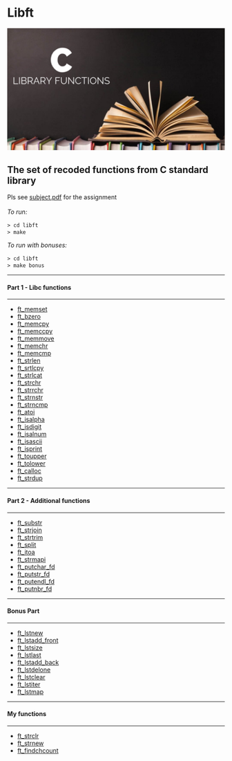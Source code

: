 # Libft 
<img src="library.png" alt="library"/><br/>

## The set of recoded functions from C standard library

Pls see <a href="./subject.pdf">subject.pdf</a> for the assignment<br/><br/>
*To run:*
```
> cd libft
> make
```
*To run with bonuses:*
```
> cd libft
> make bonus
```

------------
#### Part 1 - Libc functions 
------------

* <a href="./libft/ft_memset.c">ft_memset</a></br>
* <a href="./libft/ft_bzero.c">ft_bzero</a></br>
* <a href="./libft/ft_memcpy.c">ft_memcpy</a></br>
* <a href="./libft/ft_memccpy.c">ft_memccpy</a></br>
* <a href="./libft/ft_memmove.c">ft_memmove</a></br>
* <a href="./libft/ft_memchr.c">ft_memchr</a></br>
* <a href="./libft/ft_memcmp.c">ft_memcmp</a></br>
* <a href="./libft/ft_strlen.c">ft_strlen</a></br>
* <a href="./libft/ft_srtlcpy.c">ft_srtlcpy</a></br>
* <a href="./libft/ft_strlcat.c">ft_strlcat</a></br>
* <a href="./libft/ft_strchr.c">ft_strchr</a></br>
* <a href="./libft/ft_strrchr.c">ft_strrchr</a></br>
* <a href="./libft/ft_strnstr.c">ft_strnstr</a></br>
* <a href="./libft/ft_strncmp.c">ft_strncmp</a></br>
* <a href="./libft/ft_atoi.c">ft_atoi</a></br>
* <a href="./libft/ft_isalpha.c">ft_isalpha</a></br>
* <a href="./libft/ft_isdigit.c">ft_isdigit</a></br>
* <a href="./libft/ft_isalnum.c">ft_isalnum</a></br>
* <a href="./libft/ft_isascii.c">ft_isascii</a></br>
* <a href="./libft/ft_isprint.c">ft_isprint</a></br>
* <a href="./libft/ft_toupper.c">ft_toupper</a></br>
* <a href="./libft/ft_tolower.c">ft_tolower</a></br>
* <a href="./libft/ft_calloc.c">ft_calloc</a></br>
* <a href="./libft/ft_strdup.c">ft_strdup</a></br>

------------
#### Part 2 - Additional functions
------------

* <a href="./libft/ft_substr.c">ft_substr</a></br>
* <a href="./libft/ft_strjoin.c">ft_strjoin</a></br>
* <a href="./libft/ft_strtrim.c">ft_strtrim</a></br>
* <a href="./libft/ft_split.c">ft_split</a></br>
* <a href="./libft/ft_itoa.c">ft_itoa</a></br>
* <a href="./libft/ft_strmapi.c">ft_strmapi</a></br>
* <a href="./libft/ft_putchar_fd.c">ft_putchar_fd</a></br>
* <a href="./libft/ft_putstr_fd.c">ft_putstr_fd</a></br>
* <a href="./libft/ft_putendl_fd.c">ft_putendl_fd</a></br>
* <a href="./libft/ft_putnbr_fd.c">ft_putnbr_fd</a></br>

------------
#### Bonus Part
------------

* <a href="./libft/ft_lstnew.c">ft_lstnew</a></br>
* <a href="./libft/ft_lstadd_front.c">ft_lstadd_front</a></br>
* <a href="./libft/ft_lstsize.c">ft_lstsize</a></br>
* <a href="./libft/ft_lstlast.c">ft_lstlast</a></br>
* <a href="./libft/ft_lstadd_back.c">ft_lstadd_back</a></br>
* <a href="./libft/ft_lstdelone.c">ft_lstdelone</a></br>
* <a href="./libft/ft_lstclear.c">ft_lstclear</a></br>
* <a href="./libft/ft_lstiter.c">ft_lstiter</a></br>
* <a href="./libft/ft_lstmap.c">ft_lstmap</a></br>

------------
#### My functions
------------

* <a href="./libft/ft_strclr.c">ft_strclr</a></br>
* <a href="./libft/ft_strnew.c">ft_strnew</a></br>
* <a href="./libft/ft_findchcount.c">ft_findchcount</a></br>